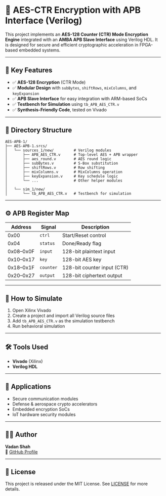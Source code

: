 # 🔐 AES-CTR Encryption with APB Interface (Verilog)

This project implements an **AES-128 Counter (CTR) Mode Encryption Engine** integrated with an **AMBA APB Slave Interface** using Verilog HDL. It is designed for secure and efficient cryptographic acceleration in FPGA-based embedded systems.

---

## 🧠 Key Features

- ✅ **AES-128 Encryption** (CTR Mode)
- ✅ **Modular Design** with `subBytes`, `shiftRows`, `mixColumns`, and `keyExpansion`
- ✅ **APB Slave Interface** for easy integration with ARM-based SoCs
- ✅ **Testbench for Simulation** using `tb_APB_AES_CTR.v`
- ✅ **Synthesis-Friendly Code**, tested on Vivado 

---

## 📂 Directory Structure

```
AES-APB-1/
├── AES-APB-1.srcs/
│   └── sources_1/new/         # Verilog modules
│       ├── APB_AES_CTR.v      # Top-level AES + APB wrapper
│       ├── aes_round.v        # AES round logic
│       ├── subBytes.v         # S-Box substitution
│       ├── shiftRows.v        # Row shifting
│       ├── mixColumns.v       # MixColumns operation
│       ├── keyExpansion.v     # Key schedule logic
│       └── ...                # Other helper modules
│
│   └── sim_1/new/
│       └── tb_APB_AES_CTR.v   # Testbench for simulation
```

---

## ⚙️ APB Register Map

| Address | Signal        | Description                    |
|---------|---------------|--------------------------------|
| 0x00    | `ctrl`        | Start/Reset control            |
| 0x04    | `status`      | Done/Ready flag                |
| 0x08–0x0F | `input`     | 128-bit plaintext input        |
| 0x10–0x17 | `key`       | 128-bit AES key                |
| 0x18–0x1F | `counter`   | 128-bit counter input (CTR)    |
| 0x20–0x27 | `output`    | 128-bit ciphertext output      |

---

## 🚀 How to Simulate

1. Open Xilinx Vivado
2. Create a project and import all Verilog source files
3. Add `tb_APB_AES_CTR.v` as the simulation testbench
4. Run behavioral simulation

---

## 🛠️ Tools Used

- **Vivado** (Xilinx)
- **Verilog HDL**
---

## 📌 Applications

- Secure communication modules
- Defense & aerospace crypto accelerators
- Embedded encryption SoCs
- IoT hardware security modules

---

## 🙋‍♂️ Author

**Vadan Shah**   
🔗 [GitHub Profile](https://github.com/VadanShah)

---

## 📄 License

This project is released under the MIT License. See [LICENSE](LICENSE) for more details.
